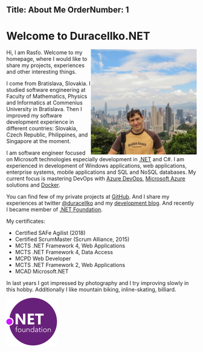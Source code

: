 Title: About Me
OrderNumber: 1
---
# Welcome to Duracellko.NET

<img src="images/duracellkoHK.jpg" alt="Duracellko" style="float: right;" />

Hi, I am Rasťo. Welcome to my homepage, where I would like to share my projects, experiences and other interesting things.

I come from Bratislava, Slovakia. I studied software engineering at Faculty of Mathematics, Physics and Informatics at Commenius University in Bratislava. Then I improved my software development experience in different countries: Slovakia, Czech Republic, Philippines, and Singapore at the moment.

I am software engineer focused on Microsoft technologies especially development in [.NET](https://dotnet.microsoft.com/) and C#. I am experienced in development of Windows applications, web applications, enterprise systems, mobile applications and SQL and NoSQL databases. My current focus is mastering DevOps with [Azure DevOps](https://azure.microsoft.com/services/devops/), [Microsoft Azure](https://azure.microsoft.com/) solutions and [Docker](https://www.docker.com/).

You can find few of my private projects at [GitHub](https://github.com/duracellko). And I share my experiences at twitter [@duracellko](https://twitter.com/duracellko) and my [development blog](/). And recently I became member of [.NET Foundation](https://dotnetfoundation.org/).

My certificates:
* Certified SAFe Agilist (2018)
* Certified ScrumMaster (Scrum Alliance, 2015)
* MCTS .NET Framework 4, Web Applications
* MCTS .NET Framework 4, Data Access
* MCPD Web Developer
* MCTS .NET Framework 2, Web Applications
* MCAD Microsoft.NET

In last years I got impressed by photography and I try improving slowly in this hobby. Additionally I like mountain biking, inline-skating, billiard.

[![.NET Foundation](images/dotnetfoundation.png)](https://dotnetfoundation.org/)
